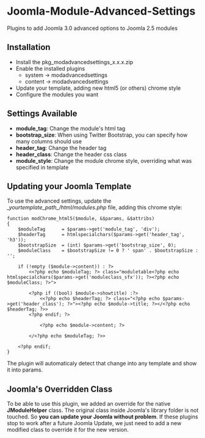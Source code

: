Joomla-Module-Advanced-Settings
===============================

Plugins to add Joomla 3.0 advanced options to Joomla 2.5 modules

Installation
------------
- Install the pkg_modadvancedsettings_x.x.x.zip
- Enable the installed plugins
	- system -> modadvancedsettings
	- content -> modadvancedsettings
- Update your template, adding new html5 (or others) chrome style
- Configure the modules you want

Settings Available
------------------

- **module_tag**: Change the module's html tag
- **bootstrap_size**: When using Twitter Bootstrap, you can specify how many columns should use
- **header_tag**: Change the header tag
- **header_class**: Change the header css class
- **module_style**: Change the module chrome style, overriding what was specified in template

Updating your Joomla Template
---------------------------

To use the advanced settings, update the *\_yourtemplate_path_/html/modules.php* file, adding this chrome style:

	function modChrome_html5($module, &$params, &$attribs)
	{
		$moduleTag      = $params->get('module_tag', 'div');
		$headerTag      = htmlspecialchars($params->get('header_tag', 'h3'));
		$bootstrapSize  = (int) $params->get('bootstrap_size', 0);
		$moduleClass    = $bootstrapSize != 0 ? ' span' . $bootstrapSize : '';

		if (!empty ($module->content)) : ?>
			<<?php echo $moduleTag; ?> class="moduletable<?php echo htmlspecialchars($params->get('moduleclass_sfx')); ?><?php echo $moduleClass; ?>">

			<?php if ((bool) $module->showtitle) :?>
				<<?php echo $headerTag; ?> class="<?php echo $params->get('header_class'); ?>"><?php echo $module->title; ?></<?php echo $headerTag; ?>>
			<?php endif; ?>

				<?php echo $module->content; ?>

			</<?php echo $moduleTag; ?>>

		<?php endif;
	}

The plugin will automaticaly detect that change into any template and show it into params.

Joomla's Overridden Class
-------------------------
To be able to use this plugin, we added an override for the native **JModuleHelper** class. The original class inside Joomla's library folder
is not touched. So **you can update your Joomla without problem**. If these plugins stop to work after a future Joomla Update, we just need to add
a new modified class to override it for the new version.
